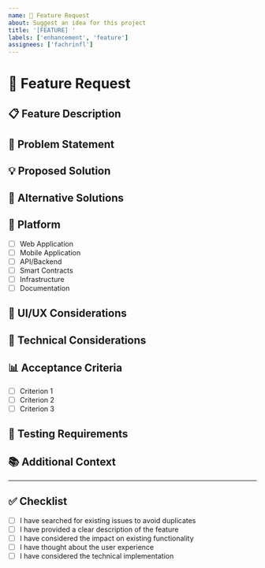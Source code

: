 ```yaml
---
name: 🚀 Feature Request
about: Suggest an idea for this project
title: '[FEATURE] '
labels: ['enhancement', 'feature']
assignees: ['fachrinfl']
---
```


# 🚀 Feature Request

## 📋 **Feature Description**

<!-- A clear and concise description of what the feature is -->

## 🎯 **Problem Statement**

<!-- Is your feature request related to a problem? Please describe. A clear and concise description of what the problem is -->

## 💡 **Proposed Solution**

<!-- Describe the solution you'd like. A clear and concise description of what you want to happen -->

## 🔄 **Alternative Solutions**

<!-- Describe any alternative solutions or features you've considered -->

## 📱 **Platform**

<!-- Check all that apply -->

- [ ] Web Application
- [ ] Mobile Application
- [ ] API/Backend
- [ ] Smart Contracts
- [ ] Infrastructure
- [ ] Documentation

## 🎨 **UI/UX Considerations**

<!-- If applicable, describe any UI/UX considerations -->

## 🔧 **Technical Considerations**

<!-- If applicable, describe any technical considerations -->

## 📊 **Acceptance Criteria**

<!-- Define what "done" looks like for this feature -->

- [ ] Criterion 1
- [ ] Criterion 2
- [ ] Criterion 3

## 🧪 **Testing Requirements**

<!-- Describe how this feature should be tested -->

## 📚 **Additional Context**

<!-- Add any other context or screenshots about the feature request here -->

---

## ✅ **Checklist**

<!-- Check all that apply -->

- [ ] I have searched for existing issues to avoid duplicates
- [ ] I have provided a clear description of the feature
- [ ] I have considered the impact on existing functionality
- [ ] I have thought about the user experience
- [ ] I have considered the technical implementation
